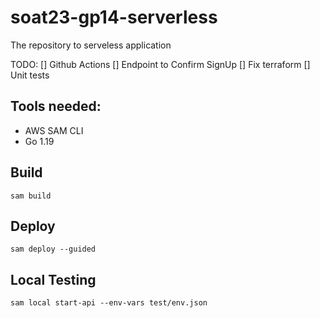 # soat23-gp14-serverless
The repository to serveless application


TODO:
[] Github Actions
[] Endpoint to Confirm SignUp
[] Fix terraform
[] Unit tests

## Tools needed:
- AWS SAM CLI
- Go 1.19

## Build
`sam build`

## Deploy
`sam deploy --guided`

## Local Testing
`sam local start-api --env-vars test/env.json`